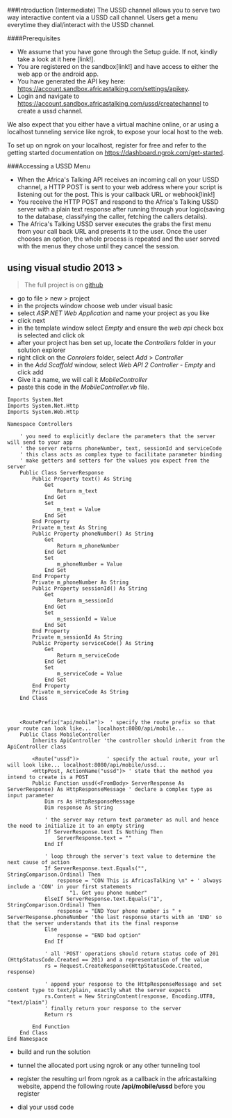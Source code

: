 ###Introduction (Intermediate)
The USSD channel allows you to serve two way interactive content via a USSD call channel.
Users get a menu everytime they dial/interact with the USSD channel.

####Prerequisites
* We assume that you have gone through the Setup guide. If not, kindly take a look at it here [link!].
* You are registered on the sandbox[link!] and have access to either the web app or the android app.
* You have generated the API key here: https://account.sandbox.africastalking.com/settings/apikey.
* Login and navigate to https://account.sandbox.africastalking.com/ussd/createchannel to create a ussd channel.

We also expect that you either have a virtual machine online, or ar using a localhost tunneling service
like ngrok, to expose your local host to the web.

To set up on ngrok on your localhost, register for free and refer to the getting started documentation 
on https://dashboard.ngrok.com/get-started.

###Accessing a USSD Menu
* When the Africa's Talking API receives an incoming call on your USSD channel, a HTTP POST is sent to
your web address where your script is listening out for the post. This is your callback URL or webhook[link!]
* You receive the HTTP POST and respond to the Africa's Talking USSD server with a plain text response after
running through your logic(saving to the database, classifying the caller, fetching the callers details).
* The Africa's Talking USSD server executes the grabs the first menu from your call back URL and presents it to the user. 
Once the user chooses an option, the whole process is repeated and the user served with the menus they chose until they cancel 
the session.



## using visual studio 2013 >
> The full project is on [github](https://github.com/patrick-AT/VisualBasic-USSD-Sample)

* go to file > new > project
* in the projects window choose web under visual basic
* select *ASP.NET Web Application* and name your project as you like
* click next
* in the template window select *Empty* and ensure the *web api* check box is selected and click ok
* after your project has ben set up, locate the *Controllers* folder in your solution explorer
* right click on the *Conrolers* folder, select *Add* > *Controller*
* in the *Add Scaffold* window, select *Web API 2 Controller - Empty* and click add
* Give it a name, we will call it *MobileController*
* paste this code in the *MobileController.vb* file.

```
Imports System.Net
Imports System.Net.Http
Imports System.Web.Http

Namespace Controllers

    ' you need to explicitly declare the parameters that the server will send to your app
    ' the server returns phoneNumber, text, sessionId and serviceCode 
    ' this class acts as complex type to facilitate parameter binding
    ' make getters and setters for the values you expect from the server
    Public Class ServerResponse
        Public Property text() As String
            Get
                Return m_text
            End Get
            Set
                m_text = Value
            End Set
        End Property
        Private m_text As String
        Public Property phoneNumber() As String
            Get
                Return m_phoneNumber
            End Get
            Set
                m_phoneNumber = Value
            End Set
        End Property
        Private m_phoneNumber As String
        Public Property sessionId() As String
            Get
                Return m_sessionId
            End Get
            Set
                m_sessionId = Value
            End Set
        End Property
        Private m_sessionId As String
        Public Property serviceCode() As String
            Get
                Return m_serviceCode
            End Get
            Set
                m_serviceCode = Value
            End Set
        End Property
        Private m_serviceCode As String
    End Class



    <RoutePrefix("api/mobile")>  ' specify the route prefix so that your route can look like...  localhost:8080/api/mobile...
    Public Class MobileController
        Inherits ApiController 'the controller should inherit from the ApiController class

        <Route("ussd")>         ' specify the actual route, your url will look like... localhost:8080/api/mobile/ussd...
        <HttpPost, ActionName("ussd")> ' state that the method you intend to create is a POST 
        Public Function ussd(<FromBody> ServerResponse As ServerResponse) As HttpResponseMessage ' declare a complex type as input parameter
            Dim rs As HttpResponseMessage
            Dim response As String

            ' the server may return text parameter as null and hence the need to initialize it to an empty string
            If ServerResponse.text Is Nothing Then
                ServerResponse.text = ""
            End If

            ' loop through the server's text value to determine the next cause of action
            If ServerResponse.text.Equals("", StringComparison.Ordinal) Then
                response = "CON This is AfricasTalking \n" + ' always include a 'CON' in your first statements
                    "1. Get you phone number"
            ElseIf ServerResponse.text.Equals("1", StringComparison.Ordinal) Then
                response = "END Your phone number is " + ServerResponse.phoneNumber 'the last response starts with an 'END' so that the server understands that its the final response
            Else
                response = "END bad option"
            End If

            ' all 'POST' operations should return status code of 201 (HttpStatusCode.Created == 201) and a representation of the value
            rs = Request.CreateResponse(HttpStatusCode.Created, response)

            ' append your response to the HttpResponseMessage and set content type to text/plain, exactly what the server expects
            rs.Content = New StringContent(response, Encoding.UTF8, "text/plain")
            ' finally return your response to the server
            Return rs

        End Function
    End Class
End Namespace
```

* build and run the solution
* tunnel the allocated port using ngrok or any other tunneling tool
* register the resulting url from ngrok as a callback in the africastalking website, append the following route **/api/mobile/ussd** before you register

* dial your ussd code 

